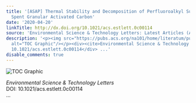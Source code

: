 ```yaml
---
title: '[ASAP] Thermal Stability and Decomposition of Perfluoroalkyl Substances on
  Spent Granular Activated Carbon'
date: '2020-04-20'
linkTitle: http://dx.doi.org/10.1021/acs.estlett.0c00114
source: 'Environmental Science & Technology Letters: Latest Articles (ACS Publications)'
description: '<p><img src="https://pubs.acs.org/na101/home/literatum/publisher/achs/journals/content/estlcu/0/estlcu.ahead-of-print/acs.estlett.0c00114/20200420/images/medium/ez0c00114_0005.gif"
  alt="TOC Graphic"/></p><div><cite>Environmental Science & Technology Letters</cite></div><div>DOI:
  10.1021/acs.estlett.0c00114</div> ...'
disable_comments: true
---
```

<p><img src="https://pubs.acs.org/na101/home/literatum/publisher/achs/journals/content/estlcu/0/estlcu.ahead-of-print/acs.estlett.0c00114/20200420/images/medium/ez0c00114_0005.gif" alt="TOC Graphic"/></p><div><cite>Environmental Science & Technology Letters</cite></div><div>DOI: 10.1021/acs.estlett.0c00114</div> ...